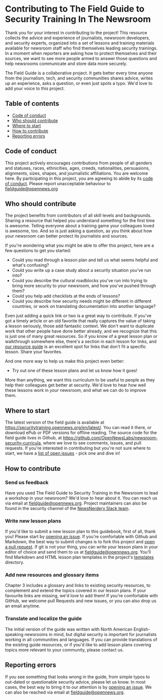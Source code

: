# Contributing to The Field Guide to Security Training In The Newsroom

Thank you for your interest in contributing to the project! This resource collects the advice and experience of journalists, newsroom developers, and security experts, organized into a set of lessons and training materials available for newsroom staff who find themselves leading security trainings. In a moment when reporters are asking how to protect themselves and their sources, we want to see more people armed to answer those questions and help newsrooms communicate and store data more securely.

The Field Guide is a collaborative project. It gets better every time anyone from the journalism, tech, and security communities shares advice, writes up an experience, asks a question, or even just spots a typo. We'd love to add your voice to this project.

## Table of contents

* [Code of conduct](#code-of-conduct)
* [Who should contribute](#who-should-contribute)
* [Where to start](#where-to-start)
* [How to contribute](#how-to-contribute)
* [Reporting errors](#reporting-errors)

## Code of conduct

This project actively encourages contributions from people of all genders and statuses, races, ethnicities, ages, creeds, nationalities, persuasions, alignments, sizes, shapes, and journalistic affiliations. You are welcome here. By participating in this project, you are agreeing to abide by its [code of conduct](https://github.com/OpenNewsLabs/field-guide-security-training-newsroom/blob/master/CODE_OF_CONDUCT.md). Please report unacceptable behaviour to [fieldguide@opennews.org](mailto:fieldguide@opennews.org)

## Who should contribute

The project benefits from contributors of all skill levels and backgrounds. Sharing a resource that helped you understand something for the first time is awesome. Telling everyone about a training game your colleagues loved is awesome, too. And so is just asking a question, as you think about how your newsroom can better protect its journalists and sources.

If you're wondering what you might be able to offer this project, here are a few questions to get you started:

* Could you read through a lesson plan and tell us what seems helpful and what's confusing?
* Could you write up a case study about a security situation you've run into?
* Could you describe the cultural roadblocks you've run into trying to bring more security to your newsroom, and how you've pushed through them?
* Could you help add checklists at the ends of lessons?
* Could you describe how security needs might be different in different countries, or work on translating documentation into another language?

Even just adding a quick link or two is a great way to contribute. If you've got a timely article or an old favorite that really captures the value of taking a lesson seriously, those add fantastic context. We don't want to duplicate work that other people have done better already, and we recognize that this is just one of many great resources. So if you know of a great lesson plan or walkthrough somewhere else, there's a section in each lesson for links, and [our resource guide](https://securitytraining.opennews.org/en/latest/Chapter03-01-Resources.html) is an excellent spot for links that don't fit a specific lesson. Share your favorites.

And one more way to help us make this project even better:

* Try out one of these lesson plans and let us know how it goes!

More than anything, we want this curriculum to be useful to people as they help their colleagues get better at security. We'd love to hear how well these lessons work in _your_ newsroom, and what we can do to improve them.

## Where to start

The latest version of the field guide is available at <https://securitytraining.opennews.org/en/latest/>. You can read it there, or download ePub or PDF versions for offline reading. The source code for the field guide lives in Github, at <https://github.com/OpenNewsLabs/newsroom-security-curricula>, where we love to see comments, issues, and pull requests. If you're interested in contributing but you're not sure where to start, we have a [list of open issues](https://github.com/OpenNewsLabs/newsroom-security-curricula/issues) - pick one and dive in!

## How to contribute

### Send us feedback 
Have you used The Field Guide to Security Training in the Newsroom to lead a workshop in your newsroom? We'd love to hear about it. You can reach us via email at [fieldguide@opennews.org](mailto:fieldguide@opennews.org). Project maintainers can also be found in the security channel of the [NewsNerdery Slack team](https://newsnerdery.slack.com/).

### Write new lesson plans
If you'd like to submit a new lesson plan to this guidebook, first of all, thank you! Please start by [opening an issue](https://github.com/OpenNewsLabs/newsroom-security-curricula/issues/new). If you're comfortable with Github and Markdown, the best way to submit changes is to fork this project and [open a pull request](https://github.com/OpenNewsLabs/newsroom-security-curricula/compare). If git is not your thing, you can write your lesson plans in your editor of choice and send them to us at [fieldguide@opennews.org](mailto:fieldguide@opennews.org). You'll find Markdown and HTML lesson plan templates in the project's [templates](https://github.com/OpenNewsLabs/field-guide-security-training-newsroom/tree/master/templates) directory.

### Add new resources and glossary items
Chapter 3 includes a glossary and links to existing security resources, to complement and extend the topics covered in our lesson plans. If your favourite links are missing, we'd love to add them! If you're comfortable with GitHub, we welcome pull Requests and new issues, or you can also drop us an email anytime.

### Translate and localize the guide
The initial version of the guide was written with North American English-speaking newsrooms in mind, but digital security is important for journalists working in all communities and languages. If you can provide translations of the existing guide resources, or if you'd like to add lesson plans covering topics more relevant to your community, please contact us.

## Reporting errors

If you see something that looks wrong in the guide, from simple typos to out-dated or questionable security advice, please let us know. In most cases, the best way to bring it to our attention is by [opening an issue](https://github.com/OpenNewsLabs/newsroom-security-curricula/issues/new). We can also be reached via email at [fieldguide@opennews.org](mailto:fieldguide@opennews.org).

